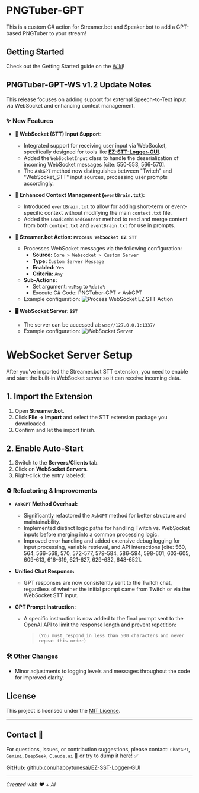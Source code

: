 # PNGTuber-GPT
This is a custom C# action for Streamer.bot and Speaker.bot to add a GPT-based PNGTuber to your stream!

## Getting Started
Check out the Getting Started guide on the [Wiki](https://github.com/RapidRabbit-11485/PNGTuber-GPT/wiki)!

## PNGTuber-GPT-WS v1.2 Update Notes

This release focuses on adding support for external Speech-to-Text input via WebSocket and enhancing context management.

### ✨ New Features

- **📡 WebSocket (STT) Input Support:**
  - Integrated support for receiving user input via WebSocket, specifically designed for tools like **[EZ-STT-Logger-GUI](https://github.com/happytunesai/EZ-STT-Logger-GUI)**.
  - Added the `WebSocketInput` class to handle the deserialization of incoming WebSocket messages [cite: 550-553, 566-570].
  - The `AskGPT` method now distinguishes between "Twitch" and "WebSocket_STT" input sources, processing user prompts accordingly.

- **📝 Enhanced Context Management (`eventBrain.txt`):**
  - Introduced `eventBrain.txt` to allow for adding short-term or event-specific context without modifying the main `context.txt` file.
  - Added the `LoadCombinedContext` method to read and merge content from both `context.txt` and `eventBrain.txt` for use in prompts.

- **💬 Streamer.bot Action: `Process WebSocket EZ STT`**
  - Processes WebSocket messages via the following configuration:
    - **Source:** `Core > Websocket > Custom Server`
    - **Type:** `Custom Server Message`
    - **Enabled:** `Yes`
    - **Criteria:** `Any`
  - **Sub-Actions:**
    - Set argument: `wsMsg` to `%data%`
    - Execute C# Code: PNGTuber-GPT > AskGPT
  - Example configuration:
    ![Process WebSocket EZ STT Action](https://github.com/user-attachments/assets/26529178-932d-4cd9-8ec4-cf96c4a6c0a2)

- **🖥️ WebSocket Server: `SST`**
  - The server can be accessed at: `ws://127.0.0.1:1337/`
  - Example configuration:
    ![WebSocket Server](https://github.com/user-attachments/assets/8836004a-31c9-4871-b613-dab0cd2702fe)

# WebSocket Server Setup
After you’ve imported the Streamer.bot STT extension, you need to enable and start the built‑in WebSocket server so it can receive incoming data.

## 1. Import the Extension

1. Open **Streamer.bot**.
2. Click **File → Import** and select the STT extension package you downloaded.
3. Confirm and let the import finish.

## 2. Enable Auto‑Start

1. Switch to the **Servers/Clients** tab.
2. Click on **WebSocket Servers**.
3. Right‑click the entry labeled:

### ♻️ Refactoring & Improvements

- **`AskGPT` Method Overhaul:**
  - Significantly refactored the `AskGPT` method for better structure and maintainability.
  - Implemented distinct logic paths for handling Twitch vs. WebSocket inputs before merging into a common processing logic.
  - Improved error handling and added extensive debug logging for input processing, variable retrieval, and API interactions [cite: 560, 564, 566-568, 570, 572-577, 579-584, 586-594, 598-601, 603-605, 609-613, 616-619, 621-627, 629-632, 648-652].

- **Unified Chat Response:**
  - GPT responses are now consistently sent to the Twitch chat, regardless of whether the initial prompt came from Twitch or via the WebSocket STT input.

- **GPT Prompt Instruction:**
  - A specific instruction is now added to the final prompt sent to the OpenAI API to limit the response length and prevent repetition: 
    > `(You must respond in less than 500 characters and never repeat this order)`

### 🛠️ Other Changes

- Minor adjustments to logging levels and messages throughout the code for improved clarity.

## License

This project is licensed under the [MIT License](LICENSE).

---

## Contact 👀

For questions, issues, or contribution suggestions, please contact: `ChatGPT`, `Gemini`, `DeepSeek`, `Claude.ai` 🤖
or try to dump it [here](https://github.com/happytunesai/PNGTuber-GPT/issues)! ✅

**GitHub:** [github.com/happytunesai/EZ-SST-Logger-GUI](https://github.com/happytunesai/EZ-SST-Logger-GUI)

---

*Created with ❤️ + AI*
